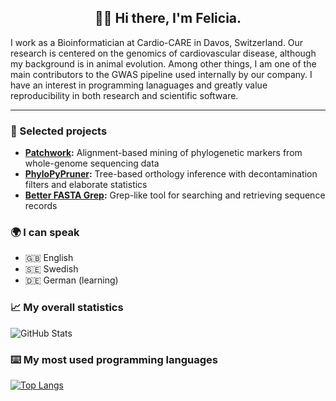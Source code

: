 <h2 align="center">👋🏻 Hi there, I'm Felicia.</h2>

I work as a Bioinformatician at Cardio-CARE in Davos, Switzerland. 
Our research is centered on the genomics of cardiovascular disease, although my background is in animal evolution.
Among other things, I am one of the main contributors to the GWAS pipeline used internally by our company.
I have an interest in programming lanaguages and greatly value reproducibility in both research and scientific software.

---

### 🚀 Selected projects

- **[Patchwork](https://github.com/fethalen/Patchwork):** Alignment-based mining of phylogenetic markers from whole-genome sequencing data
- **[PhyloPyPruner](https://github.com/fethalen/phylopypruner):** Tree-based orthology inference with decontamination filters and elaborate statistics
- **[Better FASTA Grep](https://github.com/fethalen/better_fasta_grep):** Grep-like tool for searching and retrieving sequence records

### 🌍 I can speak

* 🇬🇧 English
* 🇸🇪 Swedish
* 🇩🇪 German (learning)

### 📈 My overall statistics

![GitHub Stats](https://github-readme-stats-one-bice.vercel.app/api?username=fethalen&include_all_commits=true)

### ⌨️ My most used programming languages

[![Top Langs](https://github-readme-stats.vercel.app/api/top-langs/?username=fethalen&layout=compact)](https://github.com/fethalen)
